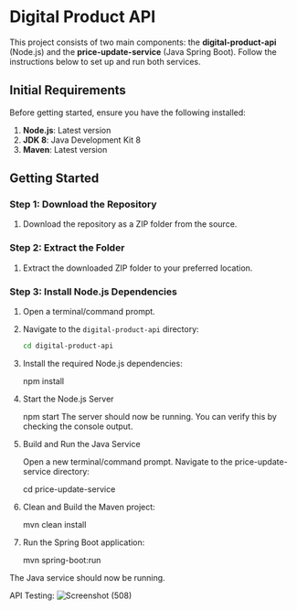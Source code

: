 # Digital Product API

This project consists of two main components: the **digital-product-api** (Node.js) and the **price-update-service** (Java Spring Boot). Follow the instructions below to set up and run both services.

## Initial Requirements

Before getting started, ensure you have the following installed:

1. **Node.js**: Latest version
2. **JDK 8**: Java Development Kit 8
3. **Maven**: Latest version

## Getting Started

### Step 1: Download the Repository

1. Download the repository as a ZIP folder from the source.

### Step 2: Extract the Folder

1. Extract the downloaded ZIP folder to your preferred location.

### Step 3: Install Node.js Dependencies

1. Open a terminal/command prompt.
2. Navigate to the `digital-product-api` directory:

   ```bash
   cd digital-product-api
3. Install the required Node.js dependencies:

   npm install

4. Start the Node.js Server

   npm start
   The server should now be running. You can verify this by checking the console output.

5. Build and Run the Java Service

   Open a new terminal/command prompt.
   Navigate to the price-update-service directory:

   cd price-update-service

6. Clean and Build the Maven project:

   mvn clean install

7. Run the Spring Boot application:

   mvn spring-boot:run

The Java service should now be running.

API Testing:
![Screenshot (508)](https://github.com/user-attachments/assets/4d60d341-9b71-4bc2-ac25-b1fc581c5248)

